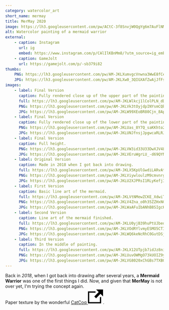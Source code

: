 ```yaml
---
category: watercolor_art
short_name: mermay
title: MerMay 2020
image: https://lh3.googleusercontent.com/pw/ACtC-3f8SnvjW0QgYg6m7AuFlNMpczGHWk48uZ0TjNYSgfqiXa2JEoaiA5OuS-TQXmB4gkv9Tnexc2cDIJ2e_aYlnGSEJFDhQdz4UKT_bDV6FQbnCct9zfYG0FchV3d592b3yOzzPXzKogDLSopNY45kVzsT=w1200-h630-no?authuser=0
alt: Watercolor painting of a mermaid warrior
external:
    - caption: Instagram
      url: ig
      embed: https://www.instagram.com/p/CAlIlKBnMm8/?utm_source=ig_embed&amp;utm_campaign=loading
    - caption: GameJolt
      url: https://gamejolt.com/p/-sb379i82
thumbs:
    PNG: https://lh3.googleusercontent.com/pw/AM-JKLXumvgcVnwna3WwE8fCeHLGgcXuRyEABMSNWMcGSY9hLt0rqPawUyT-lvLTAdrXuNhxy_emdikMBFU1QVbnXCMCu9NjCqy5Pm9d6urwH-pf5m5QFTGyBYrT9pDl8dDcI9NYAJ06V4obne5iOdcIBy2P
    JPG: https://lh3.googleusercontent.com/pw/AM-JKLXw0_3QIGXAfZwAjJfFsaLFJtXoK5uCsPQPUjT9M_atxn7LNphQ5thalG9ECewXjkLZK8ID3ebIQ4zGlnjEgZEkCTHRPaB6VsvdXEPeBNxiHnB5HwPANq7pxpEtap4JSuySDh_EJjqE-NOXjvUTdJmw
images:
    - label: Final Version
      caption: Fully rendered close up of the upper part of the painting.
      full: https://lh3.googleusercontent.com/pw/AM-JKLWlkcj1lColPLN_dD0yRT6Jf8sG_BzFyl7iU-2bHJjqtsEJPsniCNIhOzok77iDnjNDRK7bOxZa6bqYYvFxhxZhFycBsfCogVRjxMGaBnS69Bjvlerq043eCJMDPhBJn9SopieXVDrcngocLrelxFJW=w2400
      PNG: https://lh3.googleusercontent.com/pw/AM-JKLVk3tOyjdpINYsmCQb-AFLw1Bu-atEWXvCAdbDyee0LoMo-ptY2HVAZKVH3LDLYBeOS_Jg0xFTVIuuQ93b_2eUdmAICj50ZYBTFZ00sbZKo8KtQ1kDefuKxu_eKjNBoPXx_EY5VDuVoS3S0w1PLuA97
      JPG: https://lh3.googleusercontent.com/pw/AM-JKLW99XEoBR80Cjn_8ApmfvapKdgb4kfOogY0AvEULZu2bZKL35FDewHyhbhnBwaVFM7DxS4awQ0pVf_8URZlBMQ551cesnoiv4a2mQAhbUGAnN58wJpbjQFbrujSYmvGdXD8Fe66_waPAW0ToNYw5kp0
    - label: Final Version
      caption: Fully rendered close up of the lower part of the painting.
      PNG: https://lh3.googleusercontent.com/pw/AM-JKLUas_8Y7Q_saKKhto2T1RuV7zULdACOsSohx5Uuf6_7ggUrvd5Bz91sE-tFOGmm5erbcZcRrZBElaRyKkhm7rY8NxtC5jY6V2wlWEONVrBtC1O3h-xvG3eM5JgmYdS7e1xBmhsT47fy2C_XslUoCPfm
      JPG: https://lh3.googleusercontent.com/pw/AM-JKLUNJfnsjJpgwcaRLRJQmGzzxq1yaw0vfHPG9Skx3BomJIe6Ye21QPmCzNbIb5dYhQ6qnsf8xukeAnP1xHlHHiC-Y4wjL4ioyZYNij6HO_iC0TRd4OEjl6AVzaaegOpctucU-moNdPo_w_VYHmbOF02p
    - label: Final Version
      caption: Full height.
      PNG: https://lh3.googleusercontent.com/pw/AM-JKLVW3id33U33DwXJV4LiDpD4sg1n1FT2Qmfj4HW0HP6OCAH7LVscKYQ9qU6i8ShTEauogDM5HFwvimu45TCFak5jZC0gjyUWeqFGaPaYzB9NP5AfAnso-grSgpAMgE_jtNTSXaxkAFme13n64HXrtYYQ
      JPG: https://lh3.googleusercontent.com/pw/AM-JKLVEruWgrLU_-d69QYNNADuMEmGVdK67LfmSuZQ8lFlSbgDLvfc3Blyy1J9zcr_n2rpMfc3Sv9C9IruoN_mV6jLdXE9bzWiMzybBechKmOFM7dnhzCb5geJQEXxJ9PhImB_OoMFJ5ScSydP6iTS49Zy7
    - label: Original Version
      caption: Made in 2018 when I got back into drawing.
      full: https://lh3.googleusercontent.com/pw/AM-JKLX5KpUlGwdiLARvAtCUhSywfIXPHuVFAcSSVthK254seM3dmYQOsY3f3tFxqSD6dRxXzx3Uf_wQU4kpXaWkUlog8p3Do7mS9CxkkVz1Ja7IEU9aNqB4mU7we1w2pm6vKLLiVUrgB_hgVPcPu3J3D5Gu=s1080
      PNG: https://lh3.googleusercontent.com/pw/AM-JKLViywloulzM9cmvnrgGAS_ubUvapYIo_rPIJPsbEzG1vPmMSqJNTpwI11Mx2FkLespO6wPRAniJzQn1hTDmxFwGu16ayvBfCGIu5Yg467ivUZMuTbS6V1U81NL9b54v4c2Ef5MUp57pV1FGoGjoF8vu
      JPG: https://lh3.googleusercontent.com/pw/AM-JKLU2XJPRsI1RLyKefjIbluuOt2rQ8Jx5XnM38Ov8eheepXPJDf73aX04r31DBKAMWskV6FtZ7NHdaYfPSRwnxBEAP0LwQa0coIdAfYRV_Ucp8me-HR2Se4dhBONFFluuVb_88bQ4N1FTvrdaXcIn2Xih
    - label: First Version
      caption: Basic line art of the mermaid.
      full: https://lh3.googleusercontent.com/pw/AM-JKLVtNMewZCKE_XdwiTOVH7vPXTJ9_1SknfTDZsW2u29CuEMpyQmv3uGKWwFm3oueDXLLrKoeqXtnCBGqNwak8ppHpo7-S1LtW6fKmniKdST8dvxWvcKjhCeYaRZJq20bwbrX4V7ZtX9JyGIlMsDHhwpu=w2400
      PNG: https://lh3.googleusercontent.com/pw/AM-JKLV4Zna_o0h35ZZHxNGrojQ3q8mgRdHybQ4aLl7n4QTW78aCYK2ZfPTUb-FqsN_9xgn6hQzx1EyI5v-UjMfVfVagV4qx8wivfJrOl8IO5dUtoZOfT2wSL5v4MFm94Y0IbNbNIMJA6Byro14ugzybSEGJ
      JPG: https://lh3.googleusercontent.com/pw/AM-JKLWaAFuIbANhB8SIgcKOJSapeXJIDg0ixQJYE_G6vi4b11CHEyRLJaZrMX6Y5_8IU9iFDs6aNENQpm9QpLJu2IMWDALcx0ZHuqizc3gM8cYf5NZysGvNZQnd-y0jLUra8cHTRnnnjTEmxtw_nGtoBRSz
    - label: Second Version
      caption: Line art of the mermaid finished.
      full: https://lh3.googleusercontent.com/pw/AM-JKLU0yjB39huPtUJbedBoyukvf5NH4uHVPYSaSLXPaWKx_X9T_8qdaiWoeQVIgG2DOK3tdFqQ1EabdiLhoRcoTCk4dulCHltpA7PqQGc5yvGkBVcrJiJzqs0oC8PyfLZ-pZSkdbr4u0PbkSbP0Q8bxSAT=w2400
      PNG: https://lh3.googleusercontent.com/pw/AM-JKLVOdRYlvmyESMO5CTITdH4QYSEOWPOuR6ZPQi2MQqKcMU2BKGWZojclaUHd4K7-IWR_rakwkXsiy7OeR-K7hyFNgsgsahlnkxJ3ai6t5uQjR-FJ2eDR7dX-iFH0HfdwVzV_sC4O4wgkcWqPcG_hv_za
      JPG: https://lh3.googleusercontent.com/pw/AM-JKLWQ6keNcRhC0GutDSjczdG2o7vEdamKsXVqNAX365uRm8kzAr-XGiUFeQWczrnBf3IrLiR6_wk2NyKTPZ_uSARDH2evfm1oZ9t7-62WDObzJqm30t5YA_rZSNyAnJLLbTPvPq71O_zLfacz7jd3mqh_
    - label: Third Version
      caption: In the middle of painting.
      full: https://lh3.googleusercontent.com/pw/AM-JKLX12UTpjb7idJz8ni4-rxJdx6cF523ZU9uVBCBukb-N71q0r7EXuhfdL2fPlk1qo0XhGw2OBa20uYGfIAXrBcqxc1CYsguSanCf8NzBh9fgz9IzvFrwHScQAwm77E0K6HOcE_HQkezgGiC9y1wWcNNP=w2400
      PNG: https://lh3.googleusercontent.com/pw/AM-JKLUuvOWMgO73kUOIZ9yEKpF7IN0TqX_f5SiKeOokOPIcu540BCKohuWsFVYFqPqJnr09t2XpwkVw5p5YoPQ1q82pxf2f_JjljDHgwCsnSxY7PsbFGSwup8SLRWD1mTWvRdKZhw1gvPsVOAtlFASoz57I
      JPG: https://lh3.googleusercontent.com/pw/AM-JKLVG8020xChGBs7TXBOBRYbZPyTGdGjm8DF8wgRzzMtwWkKiRbL6EHEQojHHaKhvkeNI2m-3Uv0jk_OQJTmDigVojpB7Ra9wFXcCLg2OZlo_OQkN3cgBAKWLUakvY1qBgq3asSSB7r6CMFrmM7elUV6M
---
```


Back in *2018*, when I got back into drawing after several years, a **Mermaid Warrior** was one of the first things I did.
Now, and given that **MerMay** is not over yet, I'm trying the concept again.  
Paper texture by the wonderful [CatCoq <img src="/assets/images/icons/external.svg" alt="External Link" class="external-icon">](https://www.instagram.com/catcoq/).
